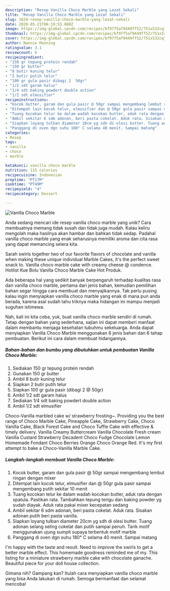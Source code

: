 ```yaml
---
description: "Resep Vanilla Choco Marble yang Lezat Sekali"
title: "Resep Vanilla Choco Marble yang Lezat Sekali"
slug: 1624-resep-vanilla-choco-marble-yang-lezat-sekali
date: 2020-05-21T06:19:53.860Z
image: https://img-global.cpcdn.com/recipes/bf97f5af9449ff52/751x532cq70/vanilla-choco-marble-foto-resep-utama.jpg
thumbnail: https://img-global.cpcdn.com/recipes/bf97f5af9449ff52/751x532cq70/vanilla-choco-marble-foto-resep-utama.jpg
cover: https://img-global.cpcdn.com/recipes/bf97f5af9449ff52/751x532cq70/vanilla-choco-marble-foto-resep-utama.jpg
author: Nannie Manning
ratingvalue: 3.1
reviewcount: 6
recipeingredient:
- "150 gr tepung protein rendah"
- "150 gr butter"
- "8 butir kuning telur"
- "2 butir putih telur"
- "100 gr gula pasir dibagi 2  50gr"
- "1/2 sdt garam halus"
- "1/4 sdt baking powdert double action"
- "1/2 sdt elmusifier"
recipeinstructions:
- "Kocok butter, garam dan gula pasir @ 50gr sampai mengembang lembut ringan dengan mixer"
- "Ditempat lain kocok telur, elmusifier dan @ 50gr gula pasir sampai mengembang putih sekitar 10 menit"
- "Tuang kocokan telur ke dalam wadah kocokan butter, aduk rata dengan spatula. Pastikan rata. Tambahkan tepung terigu dan baking powder yg sudah diayak. Aduk rata pakai mixer kecepatan sedang"
- "Ambil sekitar 6 sdm adonan, beri pasta cokelat. Aduk rata. Sisakan adonan putih beri pasta vanilla."
- "Siapkan loyang tulban diameter 20cm yg sdh di olesi butter. Tuang adonan selang seling cokelat dan putih sampai penuh. Tarik motif menggunakan ujung sumpit supaya terbentuk motif marble"
- "Panggang di oven dgn suhu 180° C selama 40 menit. Sampai matang"
categories:
- Resep
tags:
- vanilla
- choco
- marble

katakunci: vanilla choco marble 
nutrition: 115 calories
recipecuisine: Indonesian
preptime: "PT17M"
cooktime: "PT49M"
recipeyield: "4"
recipecategory: Dessert

---
```



![Vanilla Choco Marble](https://img-global.cpcdn.com/recipes/bf97f5af9449ff52/751x532cq70/vanilla-choco-marble-foto-resep-utama.jpg)

Anda sedang mencari ide resep vanilla choco marble yang unik? Cara membuatnya memang tidak susah dan tidak juga mudah. Kalau keliru mengolah maka hasilnya akan hambar dan bahkan tidak sedap. Padahal vanilla choco marble yang enak seharusnya memiliki aroma dan cita rasa yang dapat memancing selera kita.

Sarah swirls together two of our favorite flavors of chocolate and vanilla when making these unique individual Marble Cakes, it&#39;s the perfect sweet snack to. Vanilla choco marble cake with creamy cheese @ condence. Hotlist Kue Bolu Vanilla Choco Marble Cake Hot Produk.

Ada beberapa hal yang sedikit banyak berpengaruh terhadap kualitas rasa dari vanilla choco marble, pertama dari jenis bahan, kemudian pemilihan bahan segar hingga cara membuat dan menyajikannya. Tak perlu pusing kalau ingin menyiapkan vanilla choco marble yang enak di mana pun anda berada, karena asal sudah tahu triknya maka hidangan ini mampu menjadi suguhan istimewa.


Nah, kali ini kita coba, yuk, buat vanilla choco marble sendiri di rumah. Tetap dengan bahan yang sederhana, sajian ini dapat memberi manfaat dalam membantu menjaga kesehatan tubuhmu sekeluarga. Anda dapat menyiapkan Vanilla Choco Marble menggunakan 8 jenis bahan dan 6 tahap pembuatan. Berikut ini cara dalam membuat hidangannya.

<!--inarticleads1-->

##### Bahan-bahan dan bumbu yang dibutuhkan untuk pembuatan Vanilla Choco Marble:

1. Sediakan 150 gr tepung protein rendah
1. Gunakan 150 gr butter
1. Ambil 8 butir kuning telur
1. Siapkan 2 butir putih telur
1. Siapkan 100 gr gula pasir (dibagi 2 @ 50gr)
1. Ambil 1/2 sdt garam halus
1. Sediakan 1/4 sdt baking powdert double action
1. Ambil 1/2 sdt elmusifier


Choco-Vanilla marbled cake w/ strawberry frosting~. Providing you the best range of Choco Marble Cake, Pineapple Cake, Strawberry Cake, Choco Vanilla Cake, Black Forest Cake and Choco Tuffle Cake with effective &amp; timely delivery. Vanilla Creamy Buttercream Vanilla Chocolate Fresh cream Vanilla Custard Strawberry Decadent Choco Fudge Chocolate Lemon Homemade Fondant Choco Berries Orange Choco Orange Red. It&#39;s my first attempt to bake a Choco-Vanilla Marble Cake. 

<!--inarticleads2-->

##### Langkah-langkah membuat Vanilla Choco Marble:

1. Kocok butter, garam dan gula pasir @ 50gr sampai mengembang lembut ringan dengan mixer
1. Ditempat lain kocok telur, elmusifier dan @ 50gr gula pasir sampai mengembang putih sekitar 10 menit
1. Tuang kocokan telur ke dalam wadah kocokan butter, aduk rata dengan spatula. Pastikan rata. Tambahkan tepung terigu dan baking powder yg sudah diayak. Aduk rata pakai mixer kecepatan sedang
1. Ambil sekitar 6 sdm adonan, beri pasta cokelat. Aduk rata. Sisakan adonan putih beri pasta vanilla.
1. Siapkan loyang tulban diameter 20cm yg sdh di olesi butter. Tuang adonan selang seling cokelat dan putih sampai penuh. Tarik motif menggunakan ujung sumpit supaya terbentuk motif marble
1. Panggang di oven dgn suhu 180° C selama 40 menit. Sampai matang


I&#39;m happy with the taste and result. Need to improve the swirls to get a better marble effect. This homemade goodness reminded me of my. This listing for a miniature strawberry marble cake with chocolate ganache. Beautiful piece for your doll house collection. 

Gimana nih? Gampang kan? Itulah cara menyiapkan vanilla choco marble yang bisa Anda lakukan di rumah. Semoga bermanfaat dan selamat mencoba!
